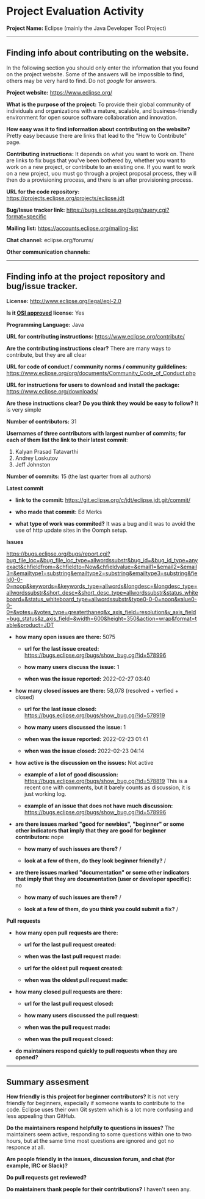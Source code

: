 # Project Evaluation Activity



__Project Name:__  Eclipse (mainly the Java Developer Tool Project)


---

## Finding info about contributing on the website.

In the following section you should only enter the information that you
found on the project website. Some of the answers will be impossible to find, others
may be very hard to find. Do not _google_ for answers.

__Project website:__ https://www.eclipse.org/


__What is the purpose of the project:__ To provide their global community of individuals and organizations with a mature, scalable, and business-friendly environment for open source software collaboration and innovation.


__How easy was it to find information about contributing on the website?__ Pretty easy because there are links that lead to the "How to Contribute" page. 


__Contributing instructions:__ It depends on what you want to work on. There are links to fix bugs that you've been bothered by, whether you want to work on a new project, or contribute to an existing one. If you want to work on a new project, uou must go through a project proposal process, they will then do a provisioning process, and there is an after provisioning process. 

__URL for the code repository:__ https://projects.eclipse.org/projects/eclipse.jdt

__Bug/Issue tracker link:__ https://bugs.eclipse.org/bugs/query.cgi?format=specific

__Mailing list:__ https://accounts.eclipse.org/mailing-list

__Chat channel:__ eclipse.org/forums/

__Other communication channels:__


---

## Finding info at the project repository and bug/issue tracker.

__License:__ http://www.eclipse.org/legal/epl-2.0

__Is it [OSI approved](https://opensource.org/licenses/alphabetical) license:__ Yes

__Programming Language:__ Java

__URL for contributing instructions:__ https://www.eclipse.org/contribute/

__Are the contributing instructions clear?__ There are many ways to contribute, but they are all clear


__URL for code of conduct / community norms / community guildelines:__ https://www.eclipse.org/org/documents/Community_Code_of_Conduct.php

__URL for instructions for users to download and install the package:__ https://www.eclipse.org/downloads/


__Are these instructions clear? Do you think they would be easy to follow?__ It is very simple


__Number of contributors:__ 31


__Usernames of three contributors with largest number of commits; for
each of them list the link to their latest commit__:

1. Kalyan Prasad Tatavarthi
2. Andrey Loskutov
3. Jeff Johnston


__Number of commits:__ 15 (the last quarter from all authors)

__Latest commit__

- __link to the commit:__ https://git.eclipse.org/c/jdt/eclipse.jdt.git/commit/

- __who made that commit:__ Ed Merks

- __what type of work was commited?__ It was a bug and it was to avoid the use of http update sites in the Oomph setup.


__Issues__

https://bugs.eclipse.org/bugs/report.cgi?bug_file_loc=&bug_file_loc_type=allwordssubstr&bug_id=&bug_id_type=anyexact&chfieldfrom=&chfieldto=Now&chfieldvalue=&email1=&email2=&email3=&emailtype1=substring&emailtype2=substring&emailtype3=substring&field0-0-0=noop&keywords=&keywords_type=allwords&longdesc=&longdesc_type=allwordssubstr&short_desc=&short_desc_type=allwordssubstr&status_whiteboard=&status_whiteboard_type=allwordssubstr&type0-0-0=noop&value0-0-0=&votes=&votes_type=greaterthaneq&x_axis_field=resolution&y_axis_field=bug_status&z_axis_field=&width=600&height=350&action=wrap&format=table&product=JDT


- __how many open issues are there:__ 5075

    - __url for the last issue created:__ https://bugs.eclipse.org/bugs/show_bug.cgi?id=578996

    - __how many users discuss the issue:__ 1
    
    - __when was the issue reported:__ 2022-02-27 03:40
    

- __how many closed issues are there:__ 58,078 (resolved + verfied + closed)

    - __url for the last issue closed:__ https://bugs.eclipse.org/bugs/show_bug.cgi?id=578919
    
    - __how many users discussed the issue:__ 1
    
    - __when was the issue reported:__ 2022-02-23 01:41
    
    - __when was the issue closed:__ 2022-02-23 04:14
    

- __how active is the discussion on the issues:__ Not active

    - __example of a lot of good discussion:__ https://bugs.eclipse.org/bugs/show_bug.cgi?id=578819 This is a recent one with comments, but it barely counts as discussion, it is just working log.
    
    - __example of an issue that does not have much discussion:__ https://bugs.eclipse.org/bugs/show_bug.cgi?id=578996



- __are there issues marked "good for newbies", "beginner" or some other indicators that imply that they are good for beginner contributors:__ nope

    - __how many of such issues are there?__ /
    
    - __look at a few of them, do they look beginner friendly?__ /



- __are there issues marked "documentation" or some other indicators that imply that they are documentation (user or developer specific):__ no

    - __how many of such issues are there?__ /
    
    - __look at a few of them, do you think you could submit a fix?__ /



__Pull requests__

- __how many open pull requests are there:__

    - __url for the last pull request created:__
    
    - __when was the last pull request made:__

    - __url for the oldest pull request created:__
    
    - __when was the oldest pull request made:__

- __how many closed pull requests are there:__

    - __url for the last pull request closed:__
    
    - __how many users discussed the pull request:__
    
    - __when was the pull request made:__
    
    - __when was the pull request closed:__
    

- __do maintainers respond quickly to pull requests when they are opened?__ 





---


## Summary assesment
__How friendly is this project for beginner contributors?__ It is not very friendly for beginners, especially if someone wants to contribute to the code. Eclipse uses their own Git system which is a lot more confusing and less appealing than GitHub. 


__Do the maintainers respond helpfully to questions in issues?__ The maintainers seem active, responding to some questions within one to two hours, but at the same time most questions are ignored and got no responce at all. 


__Are people friendly in the issues, discussion forum, and chat (for example, IRC or Slack)?__



__Do pull requests get reviewed?__



__Do maintainers thank people for their contributions?__ I haven't seen any.



